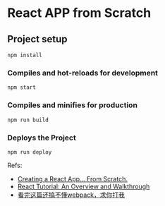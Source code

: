 # React APP from Scratch

## Project setup

```
npm install
```

### Compiles and hot-reloads for development
```
npm start
```

### Compiles and minifies for production
```
npm run build
```

### Deploys the Project
```
npm run deploy
```

Refs:

- [Creating a React App… From Scratch.](https://blog.usejournal.com/creating-a-react-app-from-scratch-f3c693b84658)
- [React Tutorial: An Overview and Walkthrough](https://www.taniarascia.com/getting-started-with-react/)
- [看完这篇还搞不懂webpack，求你打我](https://juejin.im/post/6844904030649614349)
